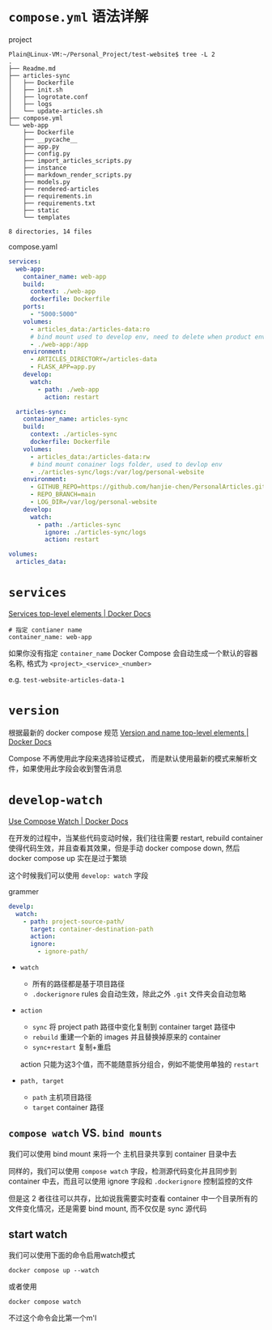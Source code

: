 # `compose.yml` 语法详解

project

```shell
Plain@Linux-VM:~/Personal_Project/test-website$ tree -L 2
.
├── Readme.md
├── articles-sync
│   ├── Dockerfile
│   ├── init.sh
│   ├── logrotate.conf
│   ├── logs
│   └── update-articles.sh
├── compose.yml
└── web-app
    ├── Dockerfile
    ├── __pycache__
    ├── app.py
    ├── config.py
    ├── import_articles_scripts.py
    ├── instance
    ├── markdown_render_scripts.py
    ├── models.py
    ├── rendered-articles
    ├── requirements.in
    ├── requirements.txt
    ├── static
    └── templates

8 directories, 14 files
```

compose.yaml

```yaml
services:
  web-app:
    container_name: web-app
    build:
      context: ./web-app
      dockerfile: Dockerfile
    ports:
      - "5000:5000"
    volumes:
      - articles_data:/articles-data:ro
      # bind mount used to develop env, need to delete when product env
      - ./web-app:/app
    environment:
      - ARTICLES_DIRECTORY=/articles-data
      - FLASK_APP=app.py
    develop:
      watch:
        - path: ./web-app
          action: restart

  articles-sync:
    container_name: articles-sync
    build:
      context: ./articles-sync
      dockerfile: Dockerfile
    volumes:
      - articles_data:/articles-data:rw
      # bind mount conainer logs folder, used to devlop env
      - ./articles-sync/logs:/var/log/personal-website
    environment:
      - GITHUB_REPO=https://github.com/hanjie-chen/PersonalArticles.git
      - REPO_BRANCH=main
      - LOG_DIR=/var/log/personal-website
    develop:
      watch:
        - path: ./articles-sync
          ignore: ./articles-sync/logs
          action: restart

volumes:
  articles_data:
```

# `services`

[Services top-level elements | Docker Docs](https://docs.docker.com/reference/compose-file/services/)

```
# 指定 contianer name
container_name: web-app
```

如果你没有指定 `container_name` Docker Compose 会自动生成一个默认的容器名称, 格式为 `<project>_<service>_<number>`

e.g. `test-website-articles-data-1 `

# `version`

根据最新的 docker compose 规范 [Version and name top-level elements | Docker Docs](https://docs.docker.com/reference/compose-file/version-and-name/)

Compose 不再使用此字段来选择验证模式， 而是默认使用最新的模式来解析文件，如果使用此字段会收到警告消息

# `develop-watch`

[Use Compose Watch | Docker Docs](https://docs.docker.com/compose/how-tos/file-watch/)

在开发的过程中，当某些代码变动时候，我们往往需要 restart, rebuild container 使得代码生效，并且查看其效果，但是手动 docker compose down, 然后 docker compose up 实在是过于繁琐

这个时候我们可以使用 `develop: watch` 字段

grammer

```yaml
develp:
  watch:
    - path: project-source-path/
      target: container-destination-path
      action: 
      ignore:
        - ignore-path/
```

- `watch`
  - 所有的路径都是基于项目路径
  - `.dockerignore` rules 会自动生效，除此之外 `.git` 文件夹会自动忽略
  
- `action`
  
  - `sync` 将 project path 路径中变化复制到 container target 路径中
  - `rebuild` 重建一个新的 images 并且替换掉原来的 container
  - `sync+restart` 复制+重启
  
  action 只能为这3个值，而不能随意拆分组合，例如不能使用单独的 `restart` 
  
- `path, target`

  - `path` 主机项目路径
  - `target` container 路径

## `compose watch` VS. `bind mounts`

我们可以使用 bind mount 来将一个 主机目录共享到 container 目录中去

同样的，我们可以使用 `compose watch` 字段，检测源代码变化并且同步到 container 中去，而且可以使用 ignore 字段和 `.dockerignore` 控制监控的文件

但是这 2 者往往可以共存，比如说我需要实时查看 container 中一个目录所有的文件变化情况，还是需要 bind mount, 而不仅仅是 sync 源代码

## start watch

我们可以使用下面的命令启用watch模式

```shell
docker compose up --watch
```

或者使用

```shell
docker compose watch
```

不过这个命令会比第一个m'l
